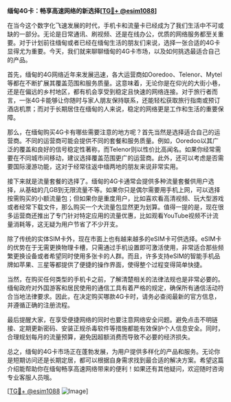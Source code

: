 **缅甸4G卡：畅享高速网络的新选择[[TG💪+ @esim1088](https://t.me/s/esim1088)]**

在当今这个数字化飞速发展的时代，手机卡和流量卡已经成为了我们生活中不可或缺的一部分。无论是日常通讯、刷视频、还是在线办公，优质的网络服务都至关重要。对于计划前往缅甸或者已经在缅甸生活的朋友们来说，选择一张合适的4G卡显得尤为重要。今天，我们就来聊聊缅甸的4G卡市场，以及如何挑选最适合自己的产品。

首先，缅甸的4G网络近年来发展迅速，各大运营商如Ooredoo、Telenor、Mytel等都在不断扩展其覆盖范围和服务质量。这意味着，无论你是在仰光的大街小巷，还是在偏远的乡村地区，都有机会享受到稳定且快速的网络连接。对于旅行者而言，一张4G卡能够让你随时与家人朋友保持联系，还能轻松获取旅行指南或预订酒店机票；而对于长期居住在缅甸的人来说，稳定的网络更是工作和生活的重要保障。

那么，在缅甸购买4G卡有哪些需要注意的地方呢？首先当然是选择适合自己的运营商。不同的运营商可能会提供不同的套餐和服务质量。例如，Ooredoo以其广泛的覆盖和良好的信号稳定性著称，而Telenor则以性价比高闻名。如果你经常需要在不同城市间移动，建议选择覆盖范围更广的运营商。此外，还可以考虑是否需要国际漫游功能，这对于经常往返中缅两地的朋友来说非常实用。

接下来就是流量套餐的选择了。缅甸的4G卡通常会提供多种流量套餐供用户选择，从基础的几GB到无限流量不等。如果你只是偶尔需要用手机上网，可以选择按需购买的小额流量包；但如果你是重度用户，比如喜欢看高清视频、玩大型游戏或者经常下载文件，那么购买一个大流量包显然更为划算。值得一提的是，现在很多运营商还推出了专门针对特定应用的流量优惠，比如观看YouTube视频不计流量消耗等，这无疑为用户节省了不少开支。

除了传统的实体SIM卡外，现在市面上也有越来越多的eSIM卡可供选择。eSIM卡的优势在于无需更换物理卡槽，只需通过手机设置即可激活使用，非常适合那些频繁更换设备或者希望同时使用多张卡的人群。而且，许多支持eSIM的智能手机品牌如苹果、三星等都提供了便捷的操作界面，使得整个过程变得简单快捷。

当然，在购买任何类型的手机卡之前，了解清楚相关的法律法规也是非常必要的。缅甸政府对外国游客和居民使用的通信工具有着严格的规定，确保所有通信活动符合当地法律要求。因此，在决定购买哪款4G卡时，请务必查阅最新的官方信息，并遵循正确的注册流程。

最后提醒大家，在享受便捷网络的同时也要注意网络安全问题。避免点击不明链接、定期更新密码、安装正规杀毒软件等措施都能有效保护个人信息安全。同时，合理规划每月的流量预算，避免因超额消费而导致不必要的经济损失。

总之，缅甸的4G卡市场正在蓬勃发展，为用户提供多样化的产品和服务。无论你是短期访问还是长期定居，都可以根据自身需求找到最合适的解决方案。希望这篇介绍能帮助你在缅甸畅享高速网络带来的便利！如果还有其他疑问，欢迎随时咨询专业客服人员哦。

[[TG💪+ @esim1088](https://t.me/s/esim1088) ![Image](https://i.postimg.cc/4NQfJmqS/Snipaste-2025-05-13-00-14-12.png)]